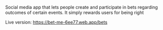 Social media app that lets people create and participate in bets regarding outcomes of certain events.  It simply rewards users for being right

Live version: https://bet-me-6ee77.web.app/bets
